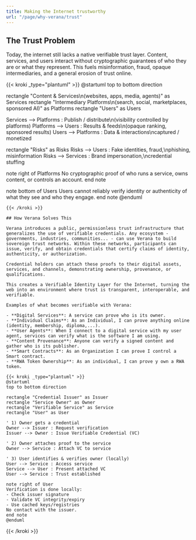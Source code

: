 ```yaml
---
title: Making the Internet trustworthy
url: "/page/why-verana/trust"
---
```


## The Trust Problem

Today, the internet still lacks a native verifiable trust layer.
Content, services, and users interact without cryptographic guarantees of who they are or what they represent. This fuels misinformation, fraud, opaque intermediaries, and a general erosion of trust online.

{{< kroki _type="plantuml" >}}
@startuml
top to bottom direction

rectangle "Content & Services\n(websites, apps, media, agents)" as Services
rectangle "Intermediary Platforms\n(search, social, marketplaces, sponsored AI)" as Platforms
rectangle "Users" as Users

Services --> Platforms : Publish / distribute\n(visibility controlled by platforms)
Platforms --> Users : Results & feeds\n(opaque ranking, sponsored results)
Users --> Platforms : Data & interactions\ncaptured / monetized

rectangle "Risks" as Risks
Risks --> Users : Fake identities, fraud,\nphishing, misinformation
Risks --> Services : Brand impersonation,\ncredential stuffing

note right of Platforms
No cryptographic proof of who runs a service,
owns content, or controls an account.
end note

note bottom of Users
Users cannot reliably verify identity
or authenticity of what they see
and who they engage.
end note
@enduml
```
{{< /kroki >}}

## How Verana Solves This

Verana introduces a public, permissionless trust infrastructure that generalizes the use of verifiable credentials. Any ecosystem - governments, industries, communities... - can use Verana to build sovereign trust networks. Within these networks, participants can issue, verify, and obtain credentials that certify claims of identity, authenticity, or authorization.

Credential holders can attach these proofs to their digital assets, services, and channels, demonstrating ownership, provenance, or qualifications.

This creates a Verifiable Identity Layer for the Internet, turning the web into an environment where trust is transparent, interoperable, and verifiable.

Examples of what becomes verifiable with Verana:

- **Digital Services**: A service can prove who is its owner.
- **Individual Claims**: As an Individual, I can prove anything online (identity, membership, diploma,...).
- **User Agents**: When I connect to a digital service with my user agent, services can verify what is the software I am using.
- **Content Provenance**: Anyone can verify a signed content and gather who is its publisher.
- **Smart Contracts**: As an Organization I can prove I control a Smart contract.
- **RWA Token Ownership**: As an individual, I can prove y own a RWA token.

{{< kroki _type="plantuml" >}}
@startuml
top to bottom direction

rectangle "Credential Issuer" as Issuer
rectangle "Service Owner" as Owner
rectangle "Verifiable Service" as Service
rectangle "User" as User

' 1) Owner gets a credential
Owner --> Issuer : Request verification
Issuer --> Owner : Issue Verifiable Credential (VC)

' 2) Owner attaches proof to the service
Owner --> Service : Attach VC to service

' 3) User identifies & verifies owner (locally)
User --> Service : Access service
Service --> User : Present attached VC
User --> Service : Trust established

note right of User
Verification is done locally:
- Check issuer signature
- Validate VC integrity/expiry
- Use cached keys/registries
No contact with the issuer.
end note
@enduml
```
{{< /kroki >}}
